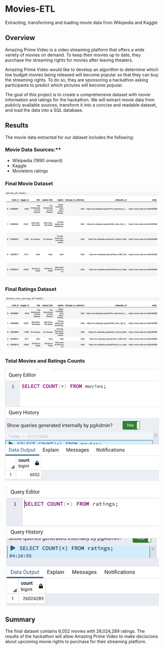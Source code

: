 # Movies-ETL
Extracting, transforming and loading movie data from Wikipedia and Kaggle

## Overview
Amazing Prime Video is a video streaming platform that offers a wide variety of movies on demand. To keep their movies up to date, they purchase the streaming rights for movies after leaving theaters. 

Amazing Prime Video would like to develop an algorithm to determine which low budget movies being released will become popular so that they can buy the streaming rights. To do so, they are sponsoring a hackathon asking participants to predict which pictures will become popular. 

The goal of this project is to create a comprehensive dataset with movie information and ratings for the hackathon. We will extract movie data from publicly available sources, transform it into a concise and readable dataset, and load the data into a SQL database.

## Results
The movie data extracted for our dataset includes the following:

### Movie Data Sources:**
- Wikipedia (1990 onward)
- Kaggle
- Movielens ratings

### Final Movie Dataset
![](resources/movies_df.png)

### Final Ratings Dataset
![](resources/movies_with_ratings_df.png)

### Total Movies and Ratings Counts
![](resources/movies_query.png)

![](resources/ratings_query.png)

## Summary
The final dataset contains 6,052 movies with 26,024,289 ratings. The results of the hackathon will allow Amazing Prime Video to make deciscions about upcoming movie rights to purchase for their streaming platform. 